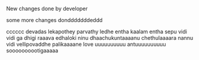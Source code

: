 New changes done by developer

some more changes dondddddddeddd


cccccc
devadas lekapothey parvathy ledhe
entha kaalam entha sepu vidi vidi ga
dhigi raaava edhaloki ninu dhaachukuntaaaanu 
chethulaaaara nannu vidi vellipovaddhe
palikaaaane love uuuuuuuuuu antuuuuuuuuuu soooooooootigaaaaa

